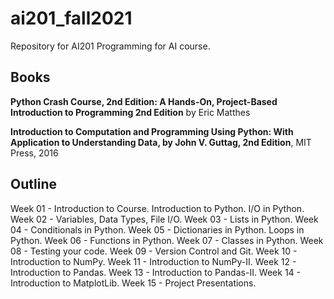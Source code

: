 # ai201_fall2021
Repository for AI201 Programming for AI course.

## Books
**Python Crash Course, 2nd Edition: A Hands-On, Project-Based Introduction to Programming 2nd Edition**
by Eric Matthes 

**Introduction to Computation and Programming Using Python: With Application to Understanding Data, by John V. Guttag, 2nd Edition**, MIT Press, 2016

## Outline
Week 01 - Introduction to Course. Introduction to Python. I/O in Python.
Week 02 - Variables, Data Types, File I/O.
Week 03 - Lists in Python.
Week 04 - Conditionals in Python.
Week 05 - Dictionaries in Python.  Loops in Python.
Week 06 - Functions in Python.
Week 07 - Classes in Python.
Week 08 - Testing your code.
Week 09 - Version Control and Git.
Week 10 - Introduction to NumPy.
Week 11 - Introduction to NumPy-II.
Week 12 - Introduction to Pandas.
Week 13 - Introduction to Pandas-II.
Week 14 - Introduction to MatplotLib.
Week 15 - Project Presentations.
